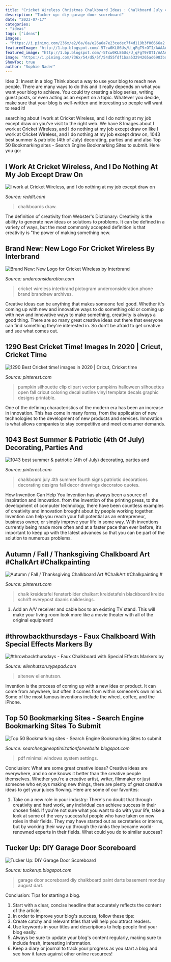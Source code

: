 ```yaml
---
title: "Cricket Wireless Christmas Chalkboard Ideas : Chalkboard July 4th Summer Fourth Signs Patriotic Decorations Decorating Designs Fall Decor Drawings Decoratoo Quotes"
description: "Tucker up: diy garage door scoreboard"
date: "2023-07-17"
categories:
- "ideas"
tags: ["ideas"]
images:
- "https://i.pinimg.com/236x/e2/6a/6a/e26a6a7e23cedec7f4d119b3f06666a2.jpg"
featuredImage: "http://1.bp.blogspot.com/-5Tcw0KL86Us/U_qFgT9rOTI/AAAAAAAAk3o/hEblK3MdjCA/s1600/Garage%2BDoor%2BMakeover1.jpg"
featured_image: "http://1.bp.blogspot.com/-5Tcw0KL86Us/U_qFgT9rOTI/AAAAAAAAk3o/hEblK3MdjCA/s1600/Garage%2BDoor%2BMakeover1.jpg"
image: "https://i.pinimg.com/736x/54/d5/5f/54d55fdf1baa53294265ad6983bd428c.jpg"
ShowToc: true
author: "Sophie Nader"
---
```



Idea 3: Invest in a blog
Think about a way to use your blog to reach new people. There are many ways to do this and it really depends on what you want your blog to achieve. You could try creating a blog series, writing guest posts, or even acting as an expert on a topic. Whatever you decide, make sure that your blog is well-written and interesting so people will want to read it!

	

		
searching about I work at Cricket Wireless, and I do nothing at my job except draw on you've visit to the right web. We have 8 Images about I work at Cricket Wireless, and I do nothing at my job except draw on like I work at Cricket Wireless, and I do nothing at my job except draw on, 1043 best summer &amp; patriotic (4th of July) decorating, parties and and also Top 50 Bookmarking sites - Search Engine Bookmarking Sites to submit. Here you go:
		
    
## I Work At Cricket Wireless, And I Do Nothing At My Job Except Draw On

<img loading=lazy src="https://external-preview.redd.it/yweipAP6MAoENVX-yVXoBmXh8ycH8u7ANQtuSH9sV1g.jpg?auto=webp&amp;s=1bb31f28593f577d1c5443eec4ee240b9a63824e" onerror="this.onerror=null;this.src='https://tse3.mm.bing.net/th?id=OIP.W-8xKfnBP8oHmkzrHIIN2gHaNK&amp;pid=15.1';" alt="I work at Cricket Wireless, and I do nothing at my job except draw on">

_Source: reddit.com_

>chalkboards draw. 

	

The definition of creativity from Webster's Dictionary:
Creativity is the ability to generate new ideas or solutions to problems. It can be defined in a variety of ways, but the most commonly accepted definition is that creativity is "the power of making something new.

    
## Brand New: New Logo For Cricket Wireless By Interbrand

<img loading=lazy src="http://www.underconsideration.com/brandnew/archives/cricket_wireless_illustrations.png" onerror="this.onerror=null;this.src='https://tse1.mm.bing.net/th?id=OIP.ARx462K757g03p05-sgwRgHaFu&amp;pid=15.1';" alt="Brand New: New Logo for Cricket Wireless by Interbrand">

_Source: underconsideration.com_

>cricket wireless interbrand pictogram underconsideration phone brand brandnew archives. 

	

Creative ideas can be anything that makes someone feel good. Whether it's coming up with new and innovative ways to do something old or coming up with new and innovative ways to make something, creativity is always a good thing. There are so many great creative ideas out there that everyone can find something they're interested in. So don't be afraid to get creative and see what comes out.

    
## 1290 Best Cricket Time! Images In 2020 | Cricut, Cricket Time

<img loading=lazy src="https://i.pinimg.com/236x/e2/6a/6a/e26a6a7e23cedec7f4d119b3f06666a2.jpg" onerror="this.onerror=null;this.src='https://tse2.mm.bing.net/th?id=OIP.zySsbiqzIP6fFFfFkH40JQAAAA&amp;pid=15.1';" alt="1290 Best Cricket time! images in 2020 | Cricut, Cricket time">

_Source: pinterest.com_

>pumpkin silhouette clip clipart vector pumpkins halloween silhouettes open fall cricut coloring decal outline vinyl template decals graphic designs printable. 

	

One of the defining characteristics of the modern era has been an increase in innovation. This has come in many forms, from the application of new technologies to the development of new products and services. Innovation is what allows companies to stay competitive and meet consumer demands.

    
## 1043 Best Summer &amp; Patriotic (4th Of July) Decorating, Parties And

<img loading=lazy src="https://i.pinimg.com/736x/5b/bf/e5/5bbfe59c35b760eb1d0ed0a9ded55707--summer-chalkboard-signs-flower-chalkboard-art.jpg" onerror="this.onerror=null;this.src='https://tse3.mm.bing.net/th?id=OIP.YqJLIBm02W4_ophkImvmZgHaOU&amp;pid=15.1';" alt="1043 best summer &amp; patriotic (4th of July) decorating, parties and">

_Source: pinterest.com_

>chalkboard july 4th summer fourth signs patriotic decorations decorating designs fall decor drawings decoratoo quotes. 

	

How Invention Can Help You
Invention has always been a source of inspiration and innovation. from the invention of the printing press, to the development of computer technology, there have been countless examples of creativity and innovation brought about by people working together. Invention can help you reach your full potential as an entrepreneur, business owner, or simply improve your life in some way. With inventions currently being made more often and at a faster pace than ever before, it’s important to keep up with the latest advances so that you can be part of the solution to numerous problems.

    
## Autumn / Fall / Thanksgiving Chalkboard Art #ChalkArt #Chalkpainting #

<img loading=lazy src="https://i.pinimg.com/736x/54/d5/5f/54d55fdf1baa53294265ad6983bd428c.jpg" onerror="this.onerror=null;this.src='https://tse4.mm.bing.net/th?id=OIP.9xu_7GdogiMLbvaSqcEpwwHaLY&amp;pid=15.1';" alt="Autumn / Fall / Thanksgiving Chalkboard Art #ChalkArt #Chalkpainting #">

_Source: pinterest.com_

>chalk kreidetafel fensterbilder chalkart kreidetafeln blackboard kreide schrift everypost daanis naildesings. 

	

1. Add an A/V receiver and cable box to an existing TV stand. This will make your living room look more like a movie theater with all of the original equipment!

    
## #throwbackthursdays - Faux Chalkboard With Special Effects Markers By

<img loading=lazy src="https://ellenhutson.typepad.com/.a/6a00d83451614969e201b8d26a0a68970c-600wi" onerror="this.onerror=null;this.src='https://tse3.mm.bing.net/th?id=OIP.EeohYdNsEHWhg2_ieS-ZIwHaHa&amp;pid=15.1';" alt="#throwbackthursdays - Faux Chalkboard with Special Effects Markers by">

_Source: ellenhutson.typepad.com_

>altenew ellenhutson. 

	

Invention is the process of coming up with a new idea or product. It can come from anywhere, but often it comes from within someone’s own mind. Some of the most famous inventions include the wheel, coffee, and the iPhone.

    
## Top 50 Bookmarking Sites - Search Engine Bookmarking Sites To Submit

<img loading=lazy src="https://1.bp.blogspot.com/_JUg9QsmKp5s/TORmgYdzGPI/AAAAAAAACCY/NB6IQJeeRHY/s000/feat1.jpg" onerror="this.onerror=null;this.src='https://tse3.mm.bing.net/th?id=OIP.DIxT8jUes5A-AkCGRcRIsAHaB0&amp;pid=15.1';" alt="Top 50 Bookmarking sites - Search Engine Bookmarking Sites to submit">

_Source: searchengineoptimizationforwebsite.blogspot.com_

>pdf minimal windows system settings. 

	

Conclusion: What are some great creative ideas?
Creative ideas are everywhere, and no one knows it better than the creative people themselves. Whether you're a creative artist, writer, filmmaker or just someone who enjoys making new things, there are plenty of great creative ideas to get your juices flowing. Here are some of our favorites: 
1. Take on a new role in your industry: There's no doubt that through creativity and hard work, any individual can achieve success in their chosen field. If you're not sure what you want to do with your life, take a look at some of the very successful people who have taken on new roles in their fields. They may have started out as secretaries or interns, but by working their way up through the ranks they became world-renowned experts in their fields. What could you do to similar success? 


    
## Tucker Up: DIY Garage Door Scoreboard

<img loading=lazy src="http://1.bp.blogspot.com/-5Tcw0KL86Us/U_qFgT9rOTI/AAAAAAAAk3o/hEblK3MdjCA/s1600/Garage%2BDoor%2BMakeover1.jpg" onerror="this.onerror=null;this.src='https://tse4.mm.bing.net/th?id=OIP.FJvBgxVLydU1wZpJy9BuUAHaLH&amp;pid=15.1';" alt="Tucker Up: DIY Garage Door Scoreboard">

_Source: tuckerup.blogspot.com_

>garage door scoreboard diy chalkboard paint darts basement monday august dart. 

	

Conclusion: Tips for starting a blog.
1. Start with a clear, concise headline that accurately reflects the content of the article.
2. In order to improve your blog's success, follow these tips: 
3. Create catchy and relevant titles that will help you attract readers. 
4. Use keywords in your titles and descriptions to help people find your blog easily. 
5. Always be sure to update your blog's content regularly, making sure to include fresh, interesting information. 
6. Keep a diary or journal to track your progress as you start a blog and see how it fares against other online resources!

